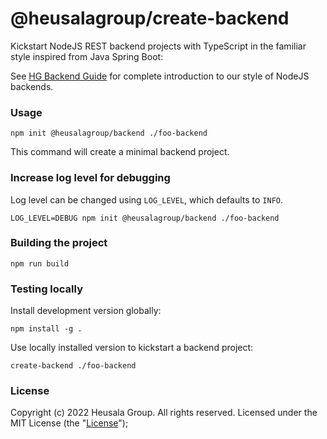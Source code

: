 # @heusalagroup/create-backend

Kickstart NodeJS REST backend projects with TypeScript in the familiar style 
inspired from Java Spring Boot:

See [HG Backend Guide](https://docs.hg.fi/backend/) for complete introduction to
our style of NodeJS backends.

### Usage

```shell
npm init @heusalagroup/backend ./foo-backend
```

This command will create a minimal backend project.

### Increase log level for debugging

Log level can be changed using `LOG_LEVEL`, which defaults to `INFO`.

```shell
LOG_LEVEL=DEBUG npm init @heusalagroup/backend ./foo-backend
```

### 

### Building the project

```shell
npm run build
```

### Testing locally

Install development version globally:

```shell
npm install -g .
```

Use locally installed version to kickstart a backend project:

```shell
create-backend ./foo-backend
```

### License

Copyright (c) 2022 Heusala Group. All rights reserved. Licensed under the MIT License 
(the "[License](./LICENSE)");

